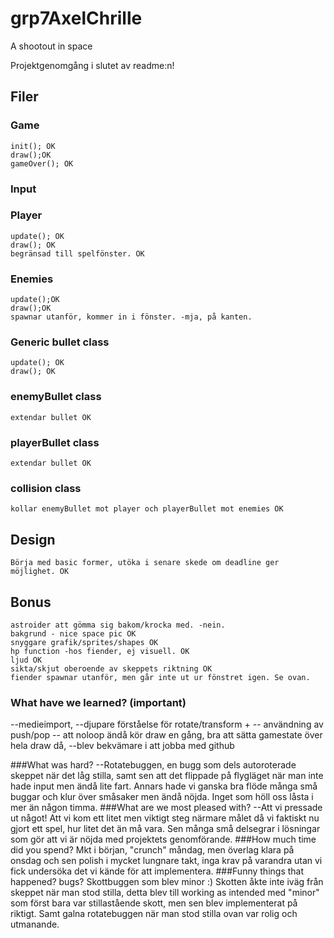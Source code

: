 # grp7AxelChrille
A shootout in space

Projektgenomgång i slutet av readme:n!

## Filer
### Game
	init(); OK
	draw();OK
	gameOver(); OK

### Input

### Player
	update(); OK
	draw(); OK
	begränsad till spelfönster. OK

### Enemies
	update();OK
	draw();OK
	spawnar utanför, kommer in i fönster. -mja, på kanten.

### Generic bullet class
	update(); OK
	draw(); OK

### enemyBullet class
	extendar bullet OK

### playerBullet class
	extendar bullet OK

### collision class
	kollar enemyBullet mot player och playerBullet mot enemies OK


## Design
	Börja med basic former, utöka i senare skede om deadline ger möjlighet. OK

## Bonus
	astroider att gömma sig bakom/krocka med. -nein.
	bakgrund - nice space pic OK
	snyggare grafik/sprites/shapes OK
	hp function -hos fiender, ej visuell. OK
	ljud OK
	sikta/skjut oberoende av skeppets riktning OK
	fiender spawnar utanför, men går inte ut ur fönstret igen. Se ovan.

###	What have we learned? (important) 
--medieimport, 
--djupare förståelse för rotate/transform +
-- användning av push/pop
-- att noloop ändå kör draw en gång, bra att sätta gamestate över hela draw då, 
--blev bekvämare i att jobba med github

###What was hard? 
--Rotatebuggen, en bugg som dels autoroterade skeppet när det låg stilla, samt sen att det flippade på flygläget när man inte hade input men ändå lite fart. Annars hade vi ganska bra flöde många små buggar och klur över småsaker men ändå nöjda. Inget som höll oss låsta i mer än någon timma.
###What are we most pleased with? 
--Att vi pressade ut något! Att vi kom ett litet men viktigt steg närmare målet då vi faktiskt nu gjort ett spel, hur litet det än må vara. Sen många små delsegrar i lösningar som gör att vi är nöjda med projektets genomförande.
###How much time did you spend? 
Mkt i början, "crunch" måndag, men överlag klara på onsdag och sen polish i mycket lungnare takt, inga krav på varandra utan vi fick undersöka det vi kände för att implementera.
###Funny things that happened? bugs? 
Skottbuggen som blev minor :) Skotten åkte inte iväg från skeppet när man stod stilla, detta blev till working as intended med "minor" som först bara var stillastående skott, men sen blev implementerat på riktigt. Samt galna rotatebuggen när man stod stilla ovan var rolig och utmanande.

